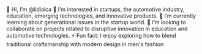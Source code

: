 👋 Hi, I’m @lidialca
👀 I’m interested in startups, the automotive industry, education, emerging technologies, and innovative products.
🌱 I’m currently learning about generational issues in the startup world.
💞️ I’m looking to collaborate on projects related to disruptive innovation in education and automotive technologies.
⚡ Fun fact: I enjoy exploring how to blend traditional craftsmanship with modern design in men's fashion

<!---
lidialca/lidialca is a ✨ special ✨ repository because its `README.md` (this file) appears on your GitHub profile.
You can click the Preview link to take a look at your changes.
--->
